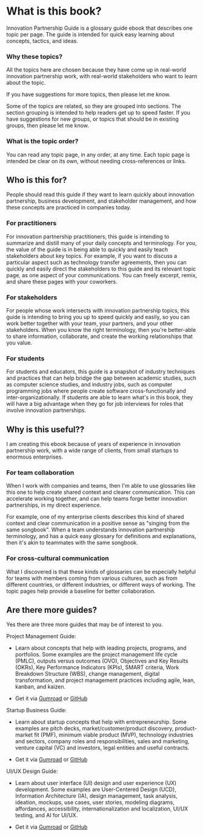 # What is this book?

Innovation Partnership Guide is a glossary guide ebook that describes one topic per page. The guide is intended for quick easy learning about concepts, tactics, and ideas.

### Why these topics?

All the topics here are chosen because they have come up in real-world innovation partnership work, with real-world stakeholders who want to learn about the topic.

If you have suggestions for more topics, then please let me know.

Some of the topics are related, so they are grouped into sections. The section grouping is intended to help readers get up to speed faster. If you have suggestions for new groups, or topics that should be in existing groups, then please let me know.

### What is the topic order?

You can read any topic page, in any order, at any time. Each topic page is intended be clear on its own, without needing cross-references or links.


## Who is this for?

People should read this guide if they want to learn quickly about innovation partnership, business development, and stakeholder management, and how these concepts are practiced in companies today.

### For practitioners

For innovation partnership practitioners, this guide is intending to summarize and distill many of your daily concepts and terminology. For you, the value of the guide is in being able to quickly and easily teach stakeholders about key topics. For example, if you want to discuss a particular aspect such as technology transfer agreements, then you can quickly and easily direct the stakeholders to this guide and its relevant topic page, as one aspect of your communications. You can freely excerpt, remix, and share these pages with your coworkers.

### For stakeholders

For people whose work intersects with innovation partnership topics, this guide is intending to bring you up to speed quickly and easily, so you can work better together with your team, your partners, and your other stakeholders. When you know the right terminology, then you're better-able to share information, collaborate, and create the working relationships that you value.

### For students

For students and educators, this guide is a snapshot of industry techniques and practices that can help bridge the gap between academic studies, such as computer science studies, and industry jobs, such as computer programming jobs where people create software cross-functionally and inter-organizationally. If students are able to learn what's in this book, they will have a big advantage when they go for job interviews for roles that involve innovation partnerships.


## Why is this useful??

I am creating this ebook because of years of experience in innovation partnership work, with a wide range of clients, from small startups to enormous enterprises.


### For team collaboration

When I work with companies and teams, then I'm able to use glossaries like this one to help create shared context and clearer communication. This can accelerate working together, and can help teams forge better innovation partnerships, in my direct experience.

For example, one of my enterprise clients describes this kind of shared context and clear communication in a positive sense as "singing from the same songbook". When a team understands innovation partnership terminology, and has a quick easy glossary for definitions and explanations, then it's akin to teammates with the same songbook.


### For cross-cultural communication

What I discovered is that these kinds of glossaries can be especially helpful for teams with members coming from various cultures, such as from different countries, or different industries, or different ways of working. The topic pages help provide a baseline for better collaboration.


## Are there more guides?

Yes there are three more guides that may be of interest to you.

Project Management Guide:

* Learn about concepts that help with leading projects, programs, and portfolios. Some examples are the project management life cycle (PMLC), outputs versus outcomes (OVO), Objectives and Key Results (OKRs), Key Performance Indicators (KPIs), SMART criteria, Work Breakdown Structure (WBS), change management, digital transformation, and project management practices including agile, lean, kanban, and kaizen.

* Get it via [Gumroad](https://gumroad.com/l/project-management-guide) or [GitHub](https://github.com/sixarm/project-management-guide)

Startup Business Guide:

* Learn about startup concepts that help with entrepreneurship. Some examples are pitch decks, market/customer/product discovery, product-market fit (PMF), minimum viable product (MVP), technology industries and sectors, company roles and responsibilities, sales and marketing, venture capital (VC) and investors, legal entities and useful contracts.

* Get it via [Gumroad](https://gumroad.com/l/startup-business-guide) or [GitHub](https://github.com/sixarm/startup-business-guide)

UI/UX Design Guide:

* Learn about user interface (UI) design and user experience (UX) development. Some examples are User-Centered Design (UCD), Information Architecture (IA), design management, task analysis, ideation, mockups, use cases, user stories, modeling diagrams, affordances, accessibility, internationalization and localization, UI/UX testing, and AI for UI/UX.

* Get it via [Gumroad](https://gumroad.com/l/ui-ux-design-guide) or [GitHub](https://github.com/sixarm/ui-ux-design-guide)

